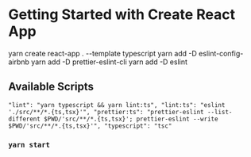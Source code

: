# Getting Started with Create React App

yarn create react-app . --template typescript
yarn add -D eslint-config-airbnb
yarn add -D prettier-eslint-cli
yarn add -D eslint

## Available Scripts
`
    "lint": "yarn typescript && yarn lint:ts",
    "lint:ts": "eslint './src/**/*.{ts,tsx}'",
    "prettier:ts": "prettier-eslint --list-different $PWD/'src/**/*.{ts,tsx}'; prettier-eslint --write $PWD/'src/**/*.{ts,tsx}'",
    "typescript": "tsc"
`

### `yarn start`
